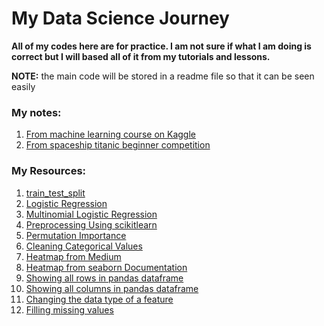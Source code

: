 # My Data Science Journey

**All of my codes here are for practice. I am not sure if what I am doing is correct but I will based all of it from my tutorials and lessons.** 

**NOTE:** the main code will be stored in a readme file so that it can be seen easily

### My notes:
1. [From machine learning course on Kaggle](https://github.com/Dixboi/DataAnalysisJourney/blob/main/MachineLearningNotebookNotes.ipynb)
2. [From spaceship titanic beginner competition](https://github.com/Dixboi/DataAnalysisJourney/blob/main/spaceship-titanic-a-complete-guide.ipynb)

### My Resources:
1. [train_test_split](https://machinelearningmastery.com/train-test-split-for-evaluating-machine-learning-algorithms/)
2. [Logistic Regression](https://www.upgrad.com/blog/logistic-regression-for-machine-learning/)
3. [Multinomial Logistic Regression](https://machinelearningmastery.com/multinomial-logistic-regression-with-python/)
4. [Preprocessing Using scikitlearn](https://scikit-learn.org/stable/modules/preprocessing.html)
5. [Permutation Importance](https://www.kaggle.com/code/dansbecker/permutation-importance)
6. [Cleaning Categorical Values](https://medium.com/analytics-vidhya/data-cleaning-with-python-categorical-variables-1a904761fa27)
7. [Heatmap from Medium](https://medium.com/analytics-vidhya/how-relevant-is-heatmap-in-your-machine-learning-model-6eb79a820f18)
8. [Heatmap from seaborn Documentation](https://seaborn.pydata.org/generated/seaborn.heatmap.html)
9. [Showing all rows in pandas dataframe](https://www.geeksforgeeks.org/how-to-display-all-rows-from-dataframe-using-pandas/)
10. [Showing all columns in pandas dataframe](https://www.geeksforgeeks.org/how-to-show-all-columns-of-a-pandas-dataframe/)
11. [Changing the data type of a feature](https://www.geeksforgeeks.org/change-the-data-type-of-a-column-or-a-pandas-series/)
12. [Filling missing values](https://www.geeksforgeeks.org/working-with-missing-data-in-pandas/)
